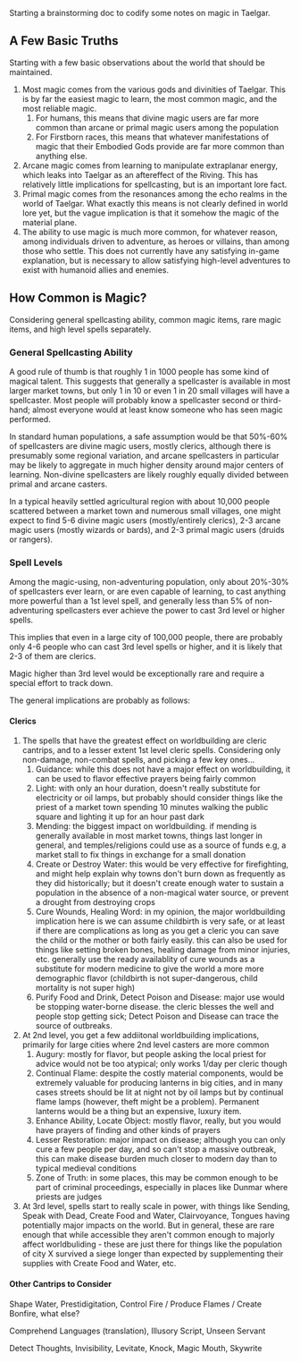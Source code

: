 Starting a brainstorming doc to codify some notes on magic in Taelgar. 
## A Few Basic Truths

Starting with a few basic observations about the world that should be maintained. 

1. Most magic comes from the various gods and divinities of Taelgar. This is by far the easiest magic to learn, the most common magic, and the most reliable magic. 
	1. For humans, this means that divine magic users are far more common than arcane or primal magic users among the population
	2. For Firstborn races, this means that whatever manifestations of magic that their Embodied Gods provide are far more common than anything else.
2. Arcane magic comes from learning to manipulate extraplanar energy, which leaks into Taelgar as an aftereffect of the Riving. This has relatively little implications for spellcasting, but is an important lore fact.
3. Primal magic comes from the resonances among the echo realms in the world of Taelgar. What exactly this means is not clearly defined in world lore yet, but the vague implication is that it somehow the magic of the material plane. 
4. The ability to use magic is much more common, for whatever reason, among individuals driven to adventure, as heroes or villains, than among those who settle. This does not currently have any satisfying in-game explanation, but is necessary to allow satisfying high-level adventures to exist with humanoid allies and enemies.
## How Common is Magic?

Considering general spellcasting ability, common magic items, rare magic items, and high level spells separately. 

### General Spellcasting Ability

A good rule of thumb is that roughly 1 in 1000 people has some kind of magical talent. This suggests that generally a spellcaster is available in most larger market towns, but only 1 in 10 or even 1 in 20 small villages will have a spellcaster. Most people will probably know a spellcaster second or third-hand; almost everyone would at least know someone who has seen magic performed. 

In standard human populations, a safe assumption would be that 50%-60% of spellcasters are divine magic users, mostly clerics, although there is presumably some regional variation, and arcane spellcasters in particular may be likely to aggregate in much higher density around major centers of learning. Non-divine spellcasters are likely roughly equally divided between primal and arcane casters. 

In a typical heavily settled agricultural region with about 10,000 people scattered between a market town and numerous small villages, one might expect to find 5-6 divine magic users (mostly/entirely clerics), 2-3 arcane magic users (mostly wizards or bards), and 2-3 primal magic users (druids or rangers).

### Spell Levels

Among the magic-using, non-adventuring population, only about 20%-30% of spellcasters ever learn, or are even capable of learning, to cast anything more powerful than a 1st level spell, and generally less than 5% of non-adventuring spellcasters ever achieve the power to cast 3rd level or higher spells. 

This implies that even in a large city of 100,000 people, there are probably only 4-6 people who can cast 3rd level spells or higher, and it is likely that 2-3 of them are clerics. 

Magic higher than 3rd level would be exceptionally rare and require a special effort to track down. 

The general implications are probably as follows:
#### Clerics

1. The spells that have the greatest effect on worldbuilding are cleric cantrips, and to a lesser extent 1st level cleric spells. Considering only non-damage, non-combat spells, and picking a few key ones...
	1. Guidance: while this does not have a major effect on worldbuilding, it can be used to flavor effective prayers being fairly common
	2. Light: with only an hour duration, doesn't really substitute for electricity or oil lamps, but probably should consider things like the priest of a market town spending 10 minutes walking the public square and lighting it up for an hour past dark
	3. Mending: the biggest impact on worldbuilding. if mending is generally available in most market towns, things last longer in general, and temples/religions could use as a source of funds e.g, a market stall to fix things in exchange for a small donation
	4. Create or Destroy Water: this would be very effective for firefighting, and might help explain why towns don't burn down as frequently as they did historically; but it doesn't create enough water to sustain a population in the absence of a non-magical water source, or prevent a drought from destroying crops
	5. Cure Wounds, Healing Word: in my opinion, the major worldbuilding implication here is we can assume childbirth is very safe, or at least if there are complications as long as you get a cleric you can save the child or the mother or both fairly easily. this can also be used for things like setting broken bones, healing damage from minor injuries, etc. generally use the ready availablity of cure wounds as a substitute for modern medicine to give the world a more more demographic flavor (childbirth is not super-dangerous, child mortality is not super high)
	6. Purify Food and Drink, Detect Poison and Disease: major use would be stopping water-borne disease. the cleric blesses the well and people stop getting sick; Detect Poison and Disease can trace the source of outbreaks. 
2. At 2nd level, you get a few addiitonal worldbuilding implications, primarily for large cities where 2nd level casters are more common
	1. Augury: mostly for flavor, but people asking the local priest for advice would not be too atypical; only works 1/day per cleric though
	2. Continual Flame: despite the costly material components, would be extremely valuable for producing lanterns in big cities, and in many cases streets should be lit at night not by oil lamps but by continual flame lamps (however, theft might be a problem). Permanent lanterns would be a thing but an expensive, luxury item.
	3. Enhance Ability, Locate Object: mostly flavor, really, but you would have prayers of finding and other kinds of prayers 
	4. Lesser Restoration: major impact on disease; although you can only cure a few people per day, and so can't stop a massive outbreak, this can make disease burden much closer to modern day than to typical medieval conditions
	5. Zone of Truth: in some places, this may be common enough to be part of criminal proceedings, especially in places like Dunmar where priests are judges
3. At 3rd level, spells start to really scale in power, with things like Sending, Speak with Dead, Create Food and Water, Clairvoyance, Tongues having potentially major impacts on the world. But in general, these are rare enough that while accessible they aren't common enough to majorly affect worldbuliding - these are just there for things like the population of city X survived a siege longer than expected by supplementing their supplies with Create Food and Water, etc. 
#### Other Cantrips to Consider

Shape Water, Prestidigitation, Control Fire / Produce Flames / Create Bonfire, what else?

Comprehend Languages (translation), Illusory Script, Unseen Servant

Detect Thoughts, Invisibility, Levitate, Knock, Magic Mouth, Skywrite

